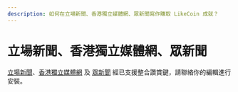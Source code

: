 ```yaml
---
description: 如何在立場新聞、香港獨立媒體網、眾新聞寫作賺取 LikeCoin 成就？
---
```


# 立場新聞、香港獨立媒體網、眾新聞

[立場新聞](https://www.thestandnews.com/)、[香港獨立媒體網](https://www.inmediahk.net/) 及 [眾新聞](https://www.hkcnews.com/) 經已支援整合讚賞鍵，請聯絡你的編輯進行安裝。

